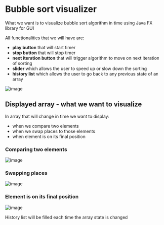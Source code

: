 <h1>Bubble sort visualizer</h1>

<p>What we want is to visualize bubble sort algorithm in time using Java FX library for GUI</p>

<p>All functionalities that we will have are:</p>

<ul>
  <li><b>play button</b> that will start timer</li>
  <li><b>stop button</b> that will stop timer</li>
  <li><b>next iteration button</b> that will trigger algorithm to move on next iteration of sorting</li>
  <li><b>slider</b> which allows the user to speed up or slow down the sorting</li>
  <li><b>history list</b> which allows the user to go back to any previous state of an array</li>
</ul>

![image](https://user-images.githubusercontent.com/53167193/170161196-399c07cb-3d7b-408f-a661-a377ce0aafec.png)

<h2>Displayed array - what we want to visualize</h2>

<p>In array that will change in time we want to display:</p>

<ul>
  <li>when we compare two elements</li>
  <li>when we swap places to those elements</li>
  <li>when element is on its final position</li>
</ul>

<h3>Comparing two elements</h3>

![image](https://user-images.githubusercontent.com/53167193/170163013-d72e68f5-1d2d-472a-97e3-6a3b5e8628d6.png)

<h3>Swapping places</h3>

![image](https://user-images.githubusercontent.com/53167193/170163087-1dd54d6c-68f3-4c03-8f4d-f67d55f749e1.png)

<h3>Element is on its final position</h3>

![image](https://user-images.githubusercontent.com/53167193/170163641-e3d7fca3-fbfb-46c7-9151-ea22c4448f13.png)

<p>History list will be filled each time the array state is changed</p>



















